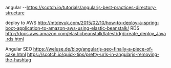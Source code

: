 angular
--https://scotch.io/tutorials/angularjs-best-practices-directory-structure


deploy to AWS
http://mtdevuk.com/2015/02/10/how-to-deploy-a-spring-boot-application-to-amazon-aws-using-elastic-beanstalk/
RDS
http://docs.aws.amazon.com/elasticbeanstalk/latest/dg/create_deploy_Java.rds.html

Angular SEO
https://weluse.de/blog/angularjs-seo-finally-a-piece-of-cake.html
https://scotch.io/quick-tips/pretty-urls-in-angularjs-removing-the-hashtag